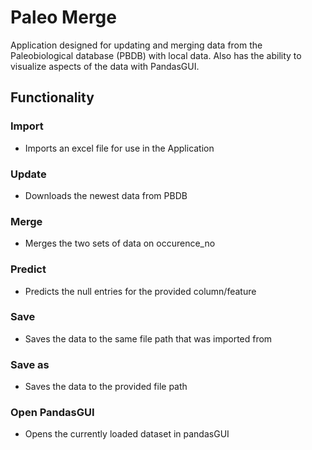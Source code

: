 # Paleo Merge
Application designed for updating and merging data from the Paleobiological database (PBDB) with local data. Also has the ability to visualize aspects of the data with PandasGUI.

## Functionality
### Import
- Imports an excel file for use in the Application
### Update
- Downloads the newest data from PBDB
### Merge
- Merges the two sets of data on occurence_no
### Predict
- Predicts the null entries for the provided column/feature
### Save
- Saves the data to the same file path that was imported from
### Save as
- Saves the data to the provided file path
### Open PandasGUI
- Opens the currently loaded dataset in pandasGUI
